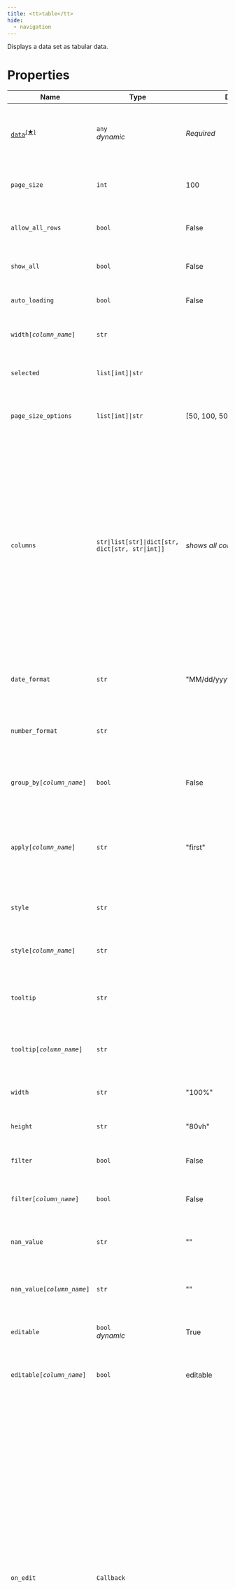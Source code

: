 ```yaml
---
title: <tt>table</tt>
hide:
  - navigation
---
```


<!-- Category: controls -->
Displays a data set as tabular data.

# Properties


<table>
<thead>
    <tr>
    <th>Name</th>
    <th>Type</th>
    <th>Default</th>
    <th>Description</th>
    </tr>
</thead>
<tbody>
<tr>
<td nowrap><code id="p-data"><u><bold>data</bold></u></code><sup><a href="#dv">(&#9733;)</a></sup></td>
<td><code>any</code><br/><i>dynamic</i></td>
<td nowrap><i>Required</i></td>
<td><p>The data to be represented in this table. This property can be indexed to define other data for comparison.</p></td>
</tr>
<tr>
<td nowrap><code id="p-page_size">page_size</code></td>
<td><code>int</code></td>
<td nowrap>100</td>
<td><p>For a paginated table, the number of visible rows.</p></td>
</tr>
<tr>
<td nowrap><code id="p-allow_all_rows">allow_all_rows</code></td>
<td><code>bool</code></td>
<td nowrap>False</td>
<td><p>For a paginated table, adds an option to show all the rows.</p></td>
</tr>
<tr>
<td nowrap><code id="p-show_all">show_all</code></td>
<td><code>bool</code></td>
<td nowrap>False</td>
<td><p>For a paginated table, show all the rows.</p></td>
</tr>
<tr>
<td nowrap><code id="p-auto_loading">auto_loading</code></td>
<td><code>bool</code></td>
<td nowrap>False</td>
<td><p>If True, the data will be loaded on demand.</p></td>
</tr>
<tr>
<td nowrap><code id="p-width[column_name]">width[<i>column_name</i>]</code></td>
<td><code>str</code></td>
<td nowrap></td>
<td><p>The width, in CSS units, of the indicated column.</p></td>
</tr>
<tr>
<td nowrap><code id="p-selected">selected</code></td>
<td><code>list[int]|str</code></td>
<td nowrap></td>
<td><p>The list of the indices of the rows to be displayed as selected.</p></td>
</tr>
<tr>
<td nowrap><code id="p-page_size_options">page_size_options</code></td>
<td><code>list[int]|str</code></td>
<td nowrap>[50, 100, 500]</td>
<td><p>The list of available page sizes that users can choose from.</p></td>
</tr>
<tr>
<td nowrap><code id="p-columns">columns</code></td>
<td><code>str|list[str]|dict[str, dict[str, str|int]]</code></td>
<td nowrap><i>shows all columns when empty</i></td>
<td><p>The list of the column names to display.
<ul>
<li>str: Semicolon (';')-separated list of column names.</li>
<li>list[str]: The list of column names.</li>
<li>dict: A dictionary with entries matching: {"col name": {format: "format", index: 1}}.<br/>
if <i>index</i> is specified, it represents the display order of the columns.
If <i>index</i> is not specified, the list order defines the index.<br/>
If <i>format</i> is specified, it is used for numbers or dates.</li>
</ul></p></td>
</tr>
<tr>
<td nowrap><code id="p-date_format">date_format</code></td>
<td><code>str</code></td>
<td nowrap>"MM/dd/yyyy"</td>
<td><p>The date format used for all date columns when the format is not specifically defined.</p></td>
</tr>
<tr>
<td nowrap><code id="p-number_format">number_format</code></td>
<td><code>str</code></td>
<td nowrap></td>
<td><p>The number format used for all number columns when the format is not specifically defined.</p></td>
</tr>
<tr>
<td nowrap><code id="p-group_by[column_name]">group_by[<i>column_name</i>]</code></td>
<td><code>bool</code></td>
<td nowrap>False</td>
<td><p>Indicates, if True, that the given column can be aggregated.<br/>See <a href="#aggregation">below</a> for details.</p></td>
</tr>
<tr>
<td nowrap><code id="p-apply[column_name]">apply[<i>column_name</i>]</code></td>
<td><code>str</code></td>
<td nowrap>"first"</td>
<td><p>The name of the aggregation function to use.<br/>This is used only if <i>group_by[column_name]</i> is set to True.<br/>See <a href="#aggregation">below</a> for details.</p></td>
</tr>
<tr>
<td nowrap><code id="p-style">style</code></td>
<td><code>str</code></td>
<td nowrap></td>
<td><p>Allows the styling of table lines.<br/>See <a href="#dynamic-styling">below</a> for details.</p></td>
</tr>
<tr>
<td nowrap><code id="p-style[column_name]">style[<i>column_name</i>]</code></td>
<td><code>str</code></td>
<td nowrap></td>
<td><p>Allows the styling of table cells.<br/>See <a href="#dynamic-styling">below</a> for details.</p></td>
</tr>
<tr>
<td nowrap><code id="p-tooltip">tooltip</code></td>
<td><code>str</code></td>
<td nowrap></td>
<td><p>The name of the function that must return a tooltip text for a cell.<br/>See <a href="#cell-tooltips">below</a> for details.</p></td>
</tr>
<tr>
<td nowrap><code id="p-tooltip[column_name]">tooltip[<i>column_name</i>]</code></td>
<td><code>str</code></td>
<td nowrap></td>
<td><p>The name of the function that must return a tooltip text for a cell.<br/>See <a href="#cell-tooltips">below</a> for details.</p></td>
</tr>
<tr>
<td nowrap><code id="p-width">width</code></td>
<td><code>str</code></td>
<td nowrap>"100%"</td>
<td><p>The width, in CSS units, of this table control.</p></td>
</tr>
<tr>
<td nowrap><code id="p-height">height</code></td>
<td><code>str</code></td>
<td nowrap>"80vh"</td>
<td><p>The height, in CSS units, of this table control.</p></td>
</tr>
<tr>
<td nowrap><code id="p-filter">filter</code></td>
<td><code>bool</code></td>
<td nowrap>False</td>
<td><p>Indicates, if True, that all columns can be filtered.</p></td>
</tr>
<tr>
<td nowrap><code id="p-filter[column_name]">filter[<i>column_name</i>]</code></td>
<td><code>bool</code></td>
<td nowrap>False</td>
<td><p>Indicates, if True, that the indicated column can be filtered.</p></td>
</tr>
<tr>
<td nowrap><code id="p-nan_value">nan_value</code></td>
<td><code>str</code></td>
<td nowrap>""</td>
<td><p>The replacement text for NaN (not-a-number) values.</p></td>
</tr>
<tr>
<td nowrap><code id="p-nan_value[column_name]">nan_value[<i>column_name</i>]</code></td>
<td><code>str</code></td>
<td nowrap>""</td>
<td><p>The replacement text for NaN (not-a-number) values for the indicated column.</p></td>
</tr>
<tr>
<td nowrap><code id="p-editable">editable</code></td>
<td><code>bool</code><br/><i>dynamic</i></td>
<td nowrap>True</td>
<td><p>Indicates, if True, that all columns can be edited.</p></td>
</tr>
<tr>
<td nowrap><code id="p-editable[column_name]">editable[<i>column_name</i>]</code></td>
<td><code>bool</code></td>
<td nowrap>editable</td>
<td><p>Indicates, if False, that the indicated column cannot be edited when editable is True.</p></td>
</tr>
<tr>
<td nowrap><code id="p-on_edit">on_edit</code></td>
<td><code>Callback</code></td>
<td nowrap></td>
<td><p>The name of a function that is triggered when a cell edition is validated.<br/>All parameters of that function are optional:
<ul>
<li>state (<code>State^</code>): the state instance.</li>
<li>var_name (str): the name of the tabular data variable.</li>
<li>payload (dict): the details on this callback's invocation.<br/>
This dictionary has the following keys:
<ul>
<li>index (int): the row index.</li>
<li>col (str): the column name.</li>
<li>value (any): the new cell value cast to the type of the column.</li>
<li>user_value (str): the new cell value, as it was provided by the user.</li>
<li>tz (str): the timezone if the column type is date.</li>
</ul>
</li>
</ul><br/>If this property is not set, the user cannot edit cells.</p></td>
</tr>
<tr>
<td nowrap><code id="p-on_delete">on_delete</code></td>
<td><code>str</code></td>
<td nowrap></td>
<td><p>The name of a function that is triggered when a row is deleted.<br/>All parameters of that function are optional:
<ul>
<li>state (<code>State^</code>): the state instance.</li>
<li>var_name (str): the name of the tabular data variable.</li>
<li>payload (dict): the details on this callback's invocation.<br/>
This dictionary has the following keys:
<ul>
<li>index (int): the row index.</li>
</ul>
</li>
</ul><br/>If this property is not set, the user cannot delete rows.</p></td>
</tr>
<tr>
<td nowrap><code id="p-on_add">on_add</code></td>
<td><code>str</code></td>
<td nowrap></td>
<td><p>The name of a function that is triggered when the user requests a row to be added.<br/>All parameters of that function are optional:
<ul>
<li>state (<code>State^</code>): the state instance.</li>
<li>var_name (str): the name of the tabular data variable.</li>
<li>payload (dict): the details on this callback's invocation.<br/>This dictionary has the following keys:
<ul>
<li>index (int): the row index.</li>
</ul>
</li>
</ul><br/>If this property is not set, the user cannot add rows.</p></td>
</tr>
<tr>
<td nowrap><code id="p-on_action">on_action</code></td>
<td><code>Callback</code></td>
<td nowrap></td>
<td><p>The name of a function that is triggered when the user selects a row.<br/>All parameters of that function are optional:
<ul>
<li>state (<code>State^</code>): the state instance.</li>
<li>var_name (str): the name of the tabular data variable.</li>
<li>payload (dict): the details on this callback's invocation.<br/>This dictionary has the following keys:
<ul>
<li>action: the name of the action that triggered this callback.</li>
<li>index (int): the row index.</li>
<li>col (str): the column name.</li>
<li>reason (str): the origin of the action: "click", or "button" if the cell contains a Markdown link syntax.</li>
<li>value (str): the *link value* indicated in the cell when using a Markdown link syntax (that is, <i>reason</i> is set to "button").</li></ul></li></ul>.</p></td>
</tr>
<tr>
<td nowrap><code id="p-size">size</code></td>
<td><code>str</code></td>
<td nowrap>"small"</td>
<td><p>The size of the rows.<br/>Valid values are "small" and "medium".</p></td>
</tr>
<tr>
<td nowrap><code id="p-rebuild">rebuild</code></td>
<td><code>bool</code><br/><i>dynamic</i></td>
<td nowrap>False</td>
<td><p>If set to True, this allows to dynamically refresh the  columns.</p></td>
</tr>
<tr>
<td nowrap><code id="p-lov[column_name]">lov[<i>column_name</i>]</code></td>
<td><code>list[str]|str</code></td>
<td nowrap></td>
<td><p>The list of values of the indicated column.</p></td>
</tr>
<tr>
<td nowrap><code id="p-downloadable">downloadable</code></td>
<td><code>boolean</code></td>
<td nowrap></td>
<td><p>If True, a clickable icon is shown so the user can download the data as CSV.</p></td>
</tr>
<tr>
<td nowrap><code id="p-on_compare">on_compare</code></td>
<td><code>str</code></td>
<td nowrap></td>
<td><p>A data comparison function that would return a structure that identifies the differences between the different data passed as name. The default implementation compares the default data with the data[1] value.</p></td>
</tr>
<tr>
<td nowrap><code id="p-active">active</code></td>
<td><code>bool</code><br/><i>dynamic</i></td>
<td nowrap>True</td>
<td><p>Indicates if this component is active.<br/>An inactive component allows no user interaction.</p></td>
</tr>
<tr>
<td nowrap><code id="p-id">id</code></td>
<td><code>str</code></td>
<td nowrap></td>
<td><p>The identifier that will be assigned to the rendered HTML component.</p></td>
</tr>
<tr>
<td nowrap><code id="p-properties">properties</code></td>
<td><code>dict[str, any]</code></td>
<td nowrap></td>
<td><p>Bound to a dictionary that contains additional properties for this element.</p></td>
</tr>
<tr>
<td nowrap><code id="p-class_name">class_name</code></td>
<td><code>str</code><br/><i>dynamic</i></td>
<td nowrap></td>
<td><p>The list of CSS class names that will be associated with the generated HTML Element.<br/>These class names will be added to the default <code>taipy-&lt;element_type&gt;</code>.</p></td>
</tr>
<tr>
<td nowrap><code id="p-hover_text">hover_text</code></td>
<td><code>str</code><br/><i>dynamic</i></td>
<td nowrap></td>
<td><p>The information that is displayed when the user hovers over this element.</p></td>
</tr>
  </tbody>
</table>

<p><sup id="dv">(&#9733;)</sup><a href="#p-data" title="Jump to the default property documentation."><code>data</code></a> is the default property for this visual element.</p>

# Details

## Data types

All the data sets represented in the table control must be assigned to
its [*data*](#p-data) property.

The supported types for the [*data*](#p-data) property are:

- A list of values:<br/>
  When receiving a *data* that is just a series of values, the table is made of a single column
  holding the values at the corresponding index. The column name is then "0".
- A [Pandas DataFrame](https://pandas.pydata.org/docs/reference/api/pandas.DataFrame.html):<br/>
  Taipy tables then use the same column names as the DataFrame's.
- A dictionary:<br/>
  The value is converted into a Pandas DataFrame where each key/value pair is converted
  to a column named *key* and the associated value. Note that this method only works when all the
  dictionary's values are series of identical lengths.
- A list of lists of values:<br/>
  All the lists must be the same length. The table control creates one row for each list in the
  collection.
- A Numpy series:<br/>
  Taipy internally builds a Pandas DataFrame with the provided *data*.
 
## Display modes

The table component supports three display modes:

- *paginated*: you can choose the page size and page size options. The
  [*allow_all_rows*](#p-allow_all_rows) property allows adding an option to show a page with all
  rows.
- *unpaginated*: all rows and no page are shown. That is the setting when the
  [*show_all*](#p-show_all) property is set to True.
- *auto_loading*: the pages are loaded on demand depending on the visible area. That is the behavior
  when the [*auto_loading*](#p-auto_loading) property is set to True.

## Editing the table content

The table control provides interface elements that help modify the represented data.<br/>
However, because the data may have been modified before it is displayed (when [*data*](#p-data) is a
dictionary, for example) and because you may need to control what values are allowed in the table,
the control does *not* modify the underlying data structure it represents. Instead, different
callbacks are invoked in different situations, with all the needed information to implement the
actual impact of the user actions.

Here are the different actions provided by the table control.

### Adding a row

If the control has its [*on_add*](#p-on_add) property set to a callback function, an icon appears in
the top-left corner of the table:
<figure class="tp-center">
    <img src="../table-add-icon-d.png" class="visible-dark"  width="40%"/>
    <img src="../table-add-icon-l.png" class="visible-light" width="40%"/>
    <figcaption>"Add" icon in the top-left corner of the table</figcaption>
</figure>
The user can click this icon to add a row to the table. This action triggers the callback function
set to the [*on_add*](#p-on_add) property. The function should create and insert a new row.

The implementation of the callback function depends very much on the data structure of the value
used in [*data*](#p-data).<br/>
Here is a potential implementation of such a callback function.<br/>
Assuming that the value of the control's *data* property is a Pandas DataFrame and that its *on_add*
property is set to *insert_row*:
```python
def insert_row(state: State, var_name: str, payload):
    df = state.data
    # Save the insertion index
    index = payload["index"]
    # Create the new row (Column value types must match the original DataFrame's)
    new_row = ["Julius Caesar", -100]
    if index > 0:
        # Column names and value types must match the original DataFrame
        new_df = pd.DataFrame(new_row, columns=["Name", "BirthYear"])
        # Split the DataFrame
        rows_before = df.loc[:index-1]
        rows_after = df.loc[index+1:]
        state.data = pd.concat([rows_before, new_df, rows_after], ignore_index=True)
    else:
        # Insert as the new first row
        state.data.loc[-1] = new_row  # Insert the new row
        state.data.index = state.data.index + 1  # Shift index
        state.data = state.data.sort_index()
```

Note that the page refreshes instantly after the action: because we set *state.data* to a
new value.

### Deleting a row

If the control has its [*on_delete*](#p-on_delete) property set to a callback function, each row
of the table displays a 'trash' icon to its left:
<figure class="tp-center">
    <img src="../table-delete-icon-d.png" class="visible-dark"  width="50%"/>
    <img src="../table-delete-icon-l.png" class="visible-light" width="50%"/>
    <figcaption>Trash icon to the left of a row</figcaption>
</figure>
The user can click on this icon to delete the row.<br/>
The icon then turns to the following:
<figure class="tp-center">
    <img src="../table-delete-icon-confirm-d.png" class="visible-dark"  width="50%"/>
    <img src="../table-delete-icon-confirm-l.png" class="visible-light" width="50%"/>
    <figcaption>Validating row deletion</figcaption>
</figure>
The user must then choose between validating the deletion (checkmark icon) or canceling the
operation (cross icon).

If the user confirms the deletion, Taipy GUI invokes the callback function set to the
[*on_delete*](#p-on_delete) property.

Here is a potential implementation of such a callback function.<br/>
We assume that the control's *data* property is set to a Pandas DataFrame, and that its *on_delete*
property is set to *remove_row*:
```python
def remove_row(state: State, var_name: str, payload):
    state.data = state.data.drop(payload["index"])
```
The implementation is straightforward: we use the Pandas API to remove a row from the DataFrame and
set the new DataFrame to the state slot. The display updates on the spot.

### Editing cells

If the table's [*on_edit*](#p-on_edit) property is set, an "Edit" icon appears on the right end of
each cell. Users can click this icon to modify the values of individual cells.<br/>
Here is how this icon looks:
<figure class="tp-center">
    <img src="../table-edit-icon-d.png" class="visible-dark"  width="80%"/>
    <img src="../table-edit-icon-l.png" class="visible-light" width="80%"/>
    <figcaption>Edit icon to the right of a cell</figcaption>
</figure>

When the user clicks this icon, the cell becomes editable:
<figure class="tp-center">
    <img src="../table-edit-value-d.png" class="visible-dark"/>
    <img src="../table-edit-value-l.png" class="visible-light"/>
    <figcaption>Editing the cell value</figcaption>
</figure>
The user can enter a new cell value and click the check (✓) icon (or press the Enter key) to
validate the entry.<br/>
The user may also click the cancel (🗙) icon (or press the Esc key) to cancel the operation.

!!! note "Enumerated values"
    A table control can be defined so that values are constrained to predefined values. In this
    situation, the interaction for editing value is slightly different, as described in the
    [section on enumerated values](#enumerated-values).

If the operation is validated, the control triggers the function set to the [*on_edit*](#p-on_edit)
property to process the new value.

The code for this function may vary deeply depending on the data structure of the [*data*](#p-data)
property and the value types.

Here is an implementation of that callback function in the situation where *data* is a Pandas
DataFrame (and *on_edit* is set to *edit_value*):
```python
def edit_value(state: State, var_name: str, payload):
    state.data.at[payload["index"], payload["col"]] = payload["value"]
    state.refresh(var_name)
```
We invoke the Pandas API to modify the impacted cell using the information provided in the *payload*
parameter of the callback function.

Note that in this code, we must explicitly call `State.refresh()^` to update the display because
the value of *state.data* has **not** changed, and Taipy GUI is unaware of the change in its value.

## Enumerated values

You can indicate that columns of the table hold values that must be one among a list of predefined
values. These are called "enumerated" columns.<br/>
Although Taipy GUI has no control over the values that are stored in the data provided to a table
control, it can help drive or restrict values when a user interacts with the table to modify those
values.

To illustrate this feature with an example, consider the following table:
<figure class="tp-center">
    <img src="../table-enum-example-d.png" class="visible-dark"/>
    <img src="../table-enum-example-l.png" class="visible-light"/>
    <figcaption>A table with an enumerated column</figcaption>
</figure>
This table contains a list of city names, along with their corresponding country, continent, and
population (in millions).

The user can edit any of the table cells. However, it would make edition (and validation) easier if
(at least) the "Continent" column was constrained so that the user could only provide valid
continent names.<br/>
This situation is precisely the purpose of enumerated columns. To indicate that a column is
enumerated, you must set its [*lov*](#p-lov[column_name]) indexed property to a list of valid values
("lov" stands for "list of values").<br/>
In our example, we need to create a list of valid continent names and set this list as the value of
the *lov[Continent]* property.

The Python code would be:
```python
all_continents = ["Africa", "America", "Antarctica", "Asia", "Europe", "Oceania"]
```

And the table definition would use the variable *all_continents*:
!!! example "Definition"

    === "Markdown"

        ```
        <|{data}|table|lov[Continent]={all_continents}|on_edit=cell_edit|>
        ```

    === "HTML"

        ```html
        <taipy:table lov[Continent]="{all_continents}" on_edit="cell_edit">{data}</taipy:table>
        ```

    === "Python"

        ```python
        import taipy.gui.builder as tgb
        ...
        tgb.table("{data}", lov__Continent="{all_continents}", on_edit="cell_edit")
        ```

If the user requests the change of a cell from the Continent column, this is how the cell would look
like:
<figure class="tp-center">
    <img src="../table-edit-enum-d.png" class="visible-dark"/>
    <img src="../table-edit-enum-l.png" class="visible-light"/>
    <figcaption>Editing an enumerated value</figcaption>
</figure>

Note that there now is a button that, if pressed, displays a drop-down list of predefined values
that the user can choose from:
<figure class="tp-center">
    <img src="../table-edit-enum-menu-d.png" class="visible-dark"/>
    <img src="../table-edit-enum-menu-l.png" class="visible-light"/>
    <figcaption>List of predefined values to pick from</figcaption>
</figure>

These values are, as expected, the ones listed in the *all_continents* variable defined above.<br/>
If the user enters a value that is **not** in the list and validates, the table control refuses to
use this new value: it is not in the *lov* for that column.

!!! note "Value restrictions"
    In the example above, the user can select a continent name from the list when editing a cell
    from the Continent column. No value except the ones from the enumeration is accepted in the
    cell.

    In some situations, the enumeration should be considered more as a list of recommendations and
    not so much as a list of allowed values.<br/>
    A typical case would be a column that expects to store color names. Although the application can
    provide a predefined list of color names to the user (because they are the most common ones,
    like "Red", "Orange", "Yellow", "Green", "Blue", and "Violet" from the rainbow colors), the user
    may want to enter valid color names such as "Rose" or "Maroon".

    You can allow that by setting the first element of the *lov* for that column to None.<br/>
    If you define:
    ```python
    predefined_colors = [None, "Red", "Orange", "Yellow", "Green", "Blue", "Violet"]
    ```
    Then, setting the *lov* for the color name column to *predefined_colors* will guide users who
    want to change a value in that column but will **not** enforce the validated value.

## The *rebuild* property

When the application modifies the value of a dynamic property, the impact of the change is
immediately reflected on the application page. However, changing the value of properties that are
*not* dynamic requires that the user refreshes the page manually (or that the application
explicitly calls `navigate()^` with the *force* parameter set to True). This is due to the fact
that the entire front-end component must be entirely re-generated to reflect its new settings
based on the property values.<br/>
The table control provides the [*rebuild*](#p-rebuild) property that, when set to True, triggers
the rebuilding of the table front-end component and refreshes the page.<br/>
Note that this mechanism may hurt the user experience because rebuilding the entire component can
be a somewhat complex operation.

Here is a situation where you may need to use [*rebuild*](#p-rebuild): your application displays
a table, and you want to provide a way to interactively change the order of its columns.<br/>
Here is what the application code would look like:
```python  title="table.py"
from taipy.gui import Gui

# x: [1..5]
x_range = range(1, 6)
data = {
    "X": x_range,
    "Y": [x*x for x in x_range]
}

column_orders = [("X;Y", "Squared"), ("Y;X", "Square root")]
columns = column_orders[0]

page = """
<|{data}|table|columns={columns[0]}|show_all|>

<|{columns}|toggle|lov={column_orders}|>
"""

Gui(page=page).run()
```

The table displays two columns of data, one column holding the square value of the other.
When you run this application, here is what the page looks like:
<figure class="tp-center">
    <img src="../table-rebuild-1-d.png" class="visible-dark"  width="60%"/>
    <img src="../table-rebuild-1-l.png" class="visible-light" width="60%"/>
    <figcaption>Initial display of the application</figcaption>
</figure>

A toggle button lets the user choose whether to represent, in the second column, the square of the
value in the first column or the other way around.<br/>
To implement this, the code is setting the value "X;Y" or "Y;X" to the property
[*columns*](#p-columns).<br/>
Here is what the application looks like just after the user has changed the
value of the toggle button:
<figure class="tp-center">
    <img src="../table-rebuild-2-d.png" class="visible-dark"  width="60%"/>
    <img src="../table-rebuild-2-l.png" class="visible-light" width="60%"/>
    <figcaption>After the columns should be reordered</figcaption>
</figure>

We can see that although the value for the toggle button was properly updated, the table has not
rearranged its columns. That is because the [*columns*](#p-columns) property is *not* dynamic.

Setting the [*rebuild*](#p-rebuild) property to True allows for updating the table on the fly:
let's change the table's Markdown definition to:
```
<|{data}|table|columns={columns[0]}|show_all|rebuild|>
```

If you run the application again, and select the alternative column order in the toggle button,
here is what the page looks like:
<figure class="tp-center">
    <img src="../table-rebuild-3-d.png" class="visible-dark"  width="60%"/>
    <img src="../table-rebuild-3-l.png" class="visible-light" width="60%"/>
    <figcaption>After the columns are reordered</figcaption>
</figure>

Now the table properly reflects the value of the [*columns*](#p-columns) property and no manual
refresh was needed.

Make sure, when you are using the [*rebuild*](#p-rebuild) property, that no performance impact is
so bad that it would ruin the user experience.

# Styling

All the table controls are generated with the "taipy-table" CSS class. You can use this class
name to select the tables on your page and apply style.

## [Stylekit](../styling/stylekit.md) support

The [Stylekit](../styling/stylekit.md) provides a CSS custom property:

- *--table-stripe-opacity*<br/>
  This property contains the opacity applied to odd lines of tables.<br/>
  The default value is 0.5.

The [Stylekit](../styling/stylekit.md) also provides specific CSS classes that you can use to style
tables:

- *header-plain*<br/>
  Adds a plain and contrasting background color to the table header.
- *rows-bordered*<br/>
  Adds a bottom border to each row.
- *rows-similar*<br/>
  Removes the even-odd striped background so all rows have the same background.

## Dynamic styling

You can modify the style of entire rows or specific table cells based on any criteria, including
the table data itself.

When Taipy creates the rows and the cells, it can add a specific CSS class to the generated
elements. This class name is the string returned by the function set to the [*style*](#p-style)
property for entire rows, or [*style[column_name]*](#p-style[column_name]) for specific cells.

The signature of this function depends on which *style* property you use:

   - [*style*](#p-style): this applies to entire rows.<br/>
     The given function expects three optional parameters:
     - *state*: the current state
     - *index*: the index of the row in this table
     - *row*: all the values for this row
   - [*style[column_name]*](#p-style[column_name]): this applies to a specific cell.<br/>
     The given function expects five optional parameters:
     - *state*: the current state
     - *value*: the value of the cell
     - *index*: the index of the row in this table
     - *row*: all the values for this row
     - *column_name*: the name of the column for this cell

Based on these parameters, the function must return a string that defines a CSS class name that will
be added to the CSS classes for this table row or this specific cell.<br/>
The [example](#styling-rows) below shows how this works.

# Usage

## Show tabular data

Suppose you want to display the data set defined as follows:

```python
# x_range = [-10, -6, -2, 2, 6, 10]
x_range = range(-10, 11, 4)

data = {
    "x": x_range,
    # y1 = x*x
    "y1": [x*x for x in x_range],
    # y2 = 100-x*x
    "y2": [100-x*x for x in x_range]
}
```

You can use the following control declaration to display all these numbers
in a table:

!!! example "Definition"

    === "Markdown"

        ```
        <|{data}|table|>
        ```

    === "HTML"

        ```html
        <taipy:table>{data}</taipy:table>
        ```

    === "Python"

        ```python
        import taipy.gui.builder as tgb
        ...
        tgb.table("{data}")
        ```

The resulting image looks like this:
<figure class="tp-center">
    <img src="../table-simple-d.png" class="visible-dark"  width="50%"/>
    <img src="../table-simple-l.png" class="visible-light" width="50%"/>
    <figcaption>A simple table</figcaption>
</figure>

### Large data

The example above had only six lines of data. If we change the *x_range* definition
to create far more data lines, we come up with a table with much more data to display:
```python
# x_range = [-10, -9.98, ..., 9.98, 10.0] - 1000 x values
x_range = [round(20*i/1000-10, 2) for i in range(0, 1001)]

data = {
    "x": large_x_range,
    # y1 = x*x
    "y1": [round(x*x, 5) for x in large_x_range],
    # y2 = 100-x*x
    "y2": [round(100-x*x, 5) for x in large_x_range]
}
```

We can use the same table control definition:

!!! example "Definition"

    === "Markdown"

        ```
        <|{data}|table|>
        ```

    === "HTML"

        ```html
        <taipy:table>{data}</taipy:table>
        ```

    === "Python"

        ```python
        import taipy.gui.builder as tgb
        ...
        tgb.table("{data}")
        ```

To get a rendering looking like this:
<figure class="tp-center">
    <img src="../table-page-d.png" class="visible-dark"  width="50%"/>
    <img src="../table-page-l.png" class="visible-light" width="50%"/>
    <figcaption>Paginated table (partial)</figcaption>
</figure>

Only the first 100 rows (as indicated in the 'Rows per page' selector) are visible.<br/>
The table scroll bar lets you navigate across the 100 first rows.<br/>
You can change how many rows are displayed simultaneously using the
[*page_size*](#p-page_size) and [*page_size_options*](#p-page_size_options) properties.

If you want to display all the rows at the same time, you can change the control definition
to set the [*show_all*](#p-show_all) to True:

!!! example "Definition"

    === "Markdown"

        ```
        <|{data}|table|show_all|>
        ```

    === "HTML"

        ```html
        <taipy:table show_all>{data}</taipy:table>
        ```

    === "Python"

        ```python
        import taipy.gui.builder as tgb
        ...
        tgb.table("{data}", show_all=True)
        ```

Now the table displays all the data rows, and the scrollbar lets you navigate among all of
them:
<figure class="tp-center">
    <img src="../table-show_all-d.png" class="visible-dark"  width="50%"/>
    <img src="../table-show_all-l.png" class="visible-light" width="50%"/>
    <figcaption>Showing all the rows (partial)</figcaption>
</figure>

Setting the [*allow_all_rows*](#p-allow_all_rows) property to True for a paginated table
adds the 'All' option to the page size options, so the user can switch from one mode to
the other.

## Show specific columns

If you want to display a specific set of columns, you can use the [*columns*](#p-columns)
property to indicate what columns should be displayed.

Here is how you would define the table control if you want to hide the column *y2*
from the examples above:

!!! example "Definition"

    === "Markdown"

        ```
        <|{data}|table|columns=x;y1|>
        ```

    === "HTML"

        ```html
        <taipy:table columns="x;y1">{data}</taipy:table>
        ```

    === "Python"

        ```python
        import taipy.gui.builder as tgb
        ...
        tgb.table("{data}", columns="x;y1")
        ```

And the *y2* column is not displayed any longer:
<figure class="tp-center">
    <img src="../table-columns-d.png" class="visible-dark"  width="50%"/>
    <img src="../table-columns-l.png" class="visible-light" width="50%"/>
    <figcaption>Specifying the visible columns</figcaption>
</figure>

## Styling rows

To give a specific style to a table row, you will use the [*style*](#p-style) property.<br/>
This property holds a function that is invoked when each row is rendered, and it must return
the name of a style, defined in CSS.

Here is how a row styling function can be defined:

```python
def even_odd_style(_1, index, _2):
    if index % 2:
        return "blue-cell"
    else:
        return "red-cell"
```

We only use the second parameter since, in this straightforward case, we do not need the application
*state* (first parameter) or the values in the row (third parameter).<br/>
Based on the row index (received in *index*), this function returns the name of the style to apply
to the row: "blue-cell" if the index is odd, "red-cell" if it is even.

We need to define what these style names mean. This is done in a CSS stylesheet, where the following
CSS content would appear:

```css
.blue-cell>td {
    color: white;
    background-color: blue;
}
.red-cell>td {
    color: yellow;
    background-color: red;
}
```

Note that the style selectors use the CSS child combinator selector "&gt;" to target elements
that hold a `td` element (the cells themselves).

To use this style, we can adjust the control definition used above so it looks like this:

!!! example "Definition"

    === "Markdown"

        ```
        <|{data}|table|style=even_odd_style|>
        ```

    === "HTML"

        ```html
        <taipy:table style="even_odd_style">{data}</taipy:table>
        ```

    === "Python"

        ```python
        import taipy.gui.builder as tgb
        ...
        tgb.table("{data}", style=even_odd_style)
        ```

The resulting display will be what we expected:
<figure class="tp-center">
    <img src="../table-rowstyle-d.png" class="visible-dark"  width="50%"/>
    <img src="../table-rowstyle-l.png" class="visible-light" width="50%"/>
    <figcaption>Styling the rows</figcaption>
</figure>

Note that the styling function is so simple that we could have made it a lambda, directly
in the control definition:

!!! example "Alternative definition"
    === "Markdown"
        ```
        <|{data}|table|style={lambda s, idx, r: "blue-cell" if idx % 2 == 0 else "red-cell"}|>
        ```

    === "HTML"
        ```html
        <taipy:table data="{data}" style="{lambda s, idx, r: 'blue-cell' if idx % 2 == 0 else 'red-cell'}" />
        ```

    === "Python"
        ```python
        import taipy.gui.builder as tgb
        ...
        tgb.table("{data}", style="{lambda s, idx, r: 'blue-cell' if idx % 2 == 0 else 'red-cell'}" />
        ```

## Aggregation

To get the aggregation functionality in your table, you must indicate which columns can be aggregated
and how to perform the aggregation.

This is done using the indexed [*group_by*](#p-group_by[column_name]) and
[*apply*](#p-apply[column_name]) properties.

The [*group_by[column_name]*](#p-group_by[column_name]) property, when set to True indicates that the
column *column_name* can be aggregated.

The function provided in the [*apply[column_name]*](#p-apply[column_name]) property indicates how to
perform this aggregation. The value of this property, which is a string, can be:

- A built-in function. Available predefined functions are the following: `count`, `sum`, `mean`, `median`,
  `min`, `max`, `std`, `first` (the default value), and `last`.
- The name of a user-defined function or a lambda function.<br/>
  This function receives a single parameter which is the series to aggregate, and it must return a scalar
  value that would result from the aggregation.

!!! example "Definition"

    === "Markdown"

        ```
        <|{data}|table|group_by[Group column]|apply[Apply column]=count|>
        ```

    === "HTML"

        ```html
        <taipy:table group_by[Group column] apply[Apply column]="count">{data}</taipy:table>
        ```

## Cell tooltips

You can specify a tooltip for specific table cells.

When Taipy creates the cells, it can add a specific tooltip that you would have set as the
return value of the function set to the [*tooltip*](#p-tooltip) or
[*tooltip[column_name]*](#p-tooltip[column_name]) properties.

The signature of this function expects five optional parameters:
- *state*: the current state.
- *value*: the value of the cell.
- *index*: the index of the row in this table.
- *row*: all the values for this row.
- *column_name*: the name of the column for this cell.

Based on these parameters, the function must return a string that defines a tooltip used as the
cell's tooltip text.

!!! example "Definition"

    === "Markdown"

        ```
        <|{data}|table|tooltip={lambda state, val, idx: "A tooltip" if idx % 2 == 0 else "Another tooltip"}|>
        ```

    === "HTML"

        ```html
        <taipy:table tooltip="{lambda state, val, idx: 'A tooltip' if idx % 2 == 0 else 'Another tooltip'}">{data}</taipy:table>
        ```

    === "Python"

        ```python
        import taipy.gui.builder as tgb
        ...
        tgb.table("{data}", tooltip="{lambda state, val, idx: 'A tooltip' if idx % 2 == 0 else 'Another tooltip'}")
        ```
